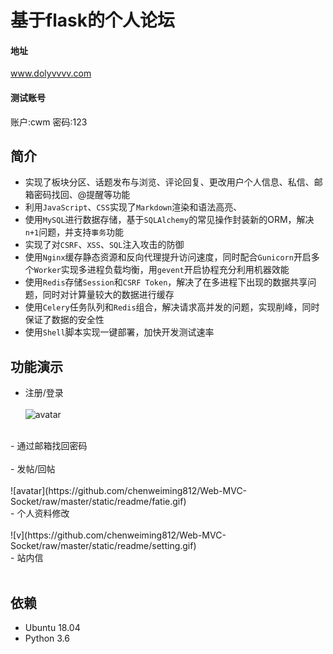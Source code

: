 基于flask的个人论坛
==================
#### 地址 
www.dolyvvvv.com 
#### 测试账号
账户:cwm  密码:123 
<br>

简介
-------
* 实现了板块分区、话题发布与浏览、评论回复、更改用户个人信息、私信、邮箱密码找回、@提醒等功能
* 利用`JavaScript`、`CSS`实现了`Markdown`渲染和语法高亮、
* 使用`MySQL`进行数据存储，基于`SQLAlchemy`的常见操作封装新的ORM，解决`n+1`问题，并支持`事务`功能
* 实现了对`CSRF`、`XSS`、`SQL`注入攻击的防御
* 使用`Nginx`缓存静态资源和反向代理提升访问速度，同时配合`Gunicorn`开启多个`Worker`实现多进程负载均衡，用`gevent`开启协程充分利用机器效能
* 使用`Redis`存储`Session`和`CSRF Token`，解决了在多进程下出现的数据共享问题，同时对计算量较大的数据进行缓存
* 使用`Celery`任务队列和`Redis`组合，解决请求高并发的问题，实现削峰，同时保证了数据的安全性
* 使用`Shell`脚本实现一键部署，加快开发测试速率

功能演示
-------
- 注册/登录<br><br>
![avatar](https://github.com/chenweiming812/Web-MVC-Socket/raw/master/static/readme/login.gif)
<br>
- 通过邮箱找回密码<br><br>
- 发帖/回帖<br><br>
![avatar](https://github.com/chenweiming812/Web-MVC-Socket/raw/master/static/readme/fatie.gif)
<br>
- 个人资料修改<br><br>
![v](https://github.com/chenweiming812/Web-MVC-Socket/raw/master/static/readme/setting.gif)
<br>
- 站内信<br><br>

依赖
----
* Ubuntu 18.04
* Python 3.6

